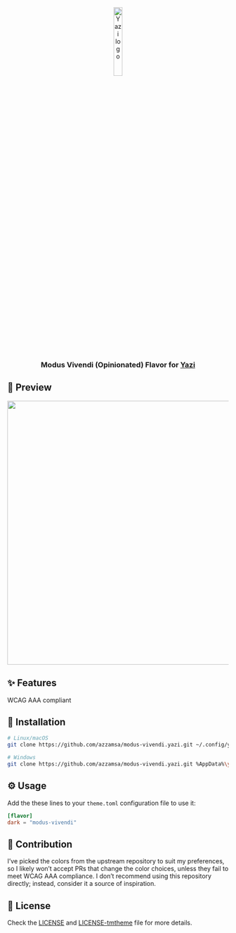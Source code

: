 <div align="center">
  <img src="https://github.com/sxyazi/yazi/blob/main/assets/logo.png?raw=true" alt="Yazi logo" width="20%">
</div>

<h3 align="center">
	Modus Vivendi (Opinionated) Flavor for <a href="https://github.com/sxyazi/yazi">Yazi</a>
</h3>

## 👀 Preview

<img src="https://github.com/user-attachments/assets/51b9a15b-ad9a-4f7c-80b5-44b04864ba21" width="600" />

## ✨ Features

WCAG AAA compliant

## 🎨 Installation

```bash
# Linux/macOS
git clone https://github.com/azzamsa/modus-vivendi.yazi.git ~/.config/yazi/flavors/modus-vivendi.yazi

# Windows
git clone https://github.com/azzamsa/modus-vivendi.yazi.git %AppData%\yazi\config\flavors\modus-vivendi.yazi
```

## ⚙️ Usage

Add the these lines to your `theme.toml` configuration file to use it:


```toml
[flavor]
dark = "modus-vivendi"
```

## 🎁 Contribution

I’ve picked the colors from the upstream repository to suit my preferences, so I likely won’t accept PRs that change the color choices, unless they fail to meet WCAG AAA compliance. I don’t recommend using this repository directly; instead, consider it a source of inspiration.

## 📜 License

Check the [LICENSE](LICENSE) and [LICENSE-tmtheme](LICENSE-tmtheme) file for more details.
